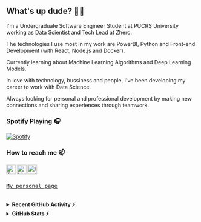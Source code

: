 ## What's up dude? 🤙🏼

I'm a Undergraduate Software Engineer Student at PUCRS University working as Data Scientist and Tech Lead at Zhero.


The technologies I use most in my work are PowerBI, Python and Front-end Development (with React, Node.js and Docker).


Currently learning about Machine Learning Algorithms and Deep Learning Models.


In love with technology, bussiness and people, I've been developing my career to work with Data Science.


Always looking for personal and professional development by making new connections and sharing experiences through teamwork.

<!--
![](https://github-readme-stats.vercel.app/api?username=pportella23&show_icons=true&count_private=true&hide=stars&theme=calm)
<details><summary><b>GitHub Stats</b></summary>
  ![](https://github-readme-stats.vercel.app/api?username=pportella23&show_icons=true&count_private=true&theme=calm)  
  ![](https://github-readme-stats.vercel.app/api/top-langs/?username=pportella23&langs_count=8&count_private=true&layout=compact&theme=calm)
</details>
-->
### Spotify Playing 🎧
<!--
[<img src="https://spotify-now-playing-ten-bice.vercel.app/api/spotify-playing" alt="Spotify Now Playing" width="350" />](https://open.spotify.com/user/i4yymuketz298imfxjy9l82dz?si=TUtihI39QkCTl-WjiWc4fg)
-->
[![Spotify](https://spotify-now-playing-ten-bice.vercel.app/api/spotify-playing)](https://open.spotify.com/user/i4yymuketz298imfxjy9l82dz?si=TUtihI39QkCTl-WjiWc4fg)

### How to reach me 📫 

[<img align="left" alt="Twitter" width="25px" src="https://svgshare.com/i/Up1.svg" />][twitter]
[<img align="left" alt="LinkedIn" width="25px" src="https://svgshare.com/i/UqY.svg" />][linkedin]
[<img align="left" alt="Instagram" width="25px" src="https://svgshare.com/i/UqP.svg" />][instagram]

<br />
<br />

<samp>[My personal page](http://flowcv.me/pportella23)</samp>

<br />

<details><summary><b>Recent GitHub Activity ⚡</b></summary>
  
  <!--START_SECTION:activity-->
1. 🎉 Merged PR [#4](https://github.com/pportella23/textbin-api/pull/4) in [pportella23/textbin-api](https://github.com/pportella23/textbin-api)
2. 💪 Opened PR [#4](https://github.com/pportella23/textbin-api/pull/4) in [pportella23/textbin-api](https://github.com/pportella23/textbin-api)
3. 
  <!--END_SECTION:activity-->
  
 </details>
 

<details><summary><b>GitHub Stats ⚡</b></summary>  
  
  ![](https://github-readme-stats.vercel.app/api?username=pportella23&show_icons=true&count_private=true&hide=stars&theme=calm&hide_border=true)
  <!--
   <img align="left" alt="codeSTACKr's GitHub Stats" src="https://github-readme-stats.codestackr.vercel.app/api?username=codeSTACKr&show_icons=true&hide_border=true" />
  -->
</details>
  
[twitter]: https://twitter.com/pportella23
[instagram]: https://instagram.com/pportella23
[linkedin]: https://linkedin.com/in/pportella
 
<!--
<p align="left"> <img src="https://komarev.com/ghpvc/?username=pportella23&label=Profile%20views&color=28a464&style=flat" alt="pportella23" /> </p>

<!--
#### GitHub Stats ⚡
![](https://github-readme-stats.vercel.app/api?username=pportella23&show_icons=true&count_private=true&hide=stars&theme=calm)  
![](https://github-readme-stats.vercel.app/api/top-langs/?username=pportella23&langs_count=8&count_private=true&layout=compact&hide=jupyter%20notebook&theme=calm)
-->
<!--
The techs that I most use in my job are React.js, HTML, CSS and Docker, but I have experiences with Machine Learning models
As an enthusiast of data driven culture, I've been developing my career to work focused on Bussiness and Data Science.
In love with technology and people, I'm always looking for adventures and challenges.
"Taking my time to perfect the Bit!" 
-->

<!--
### How to reach me 📫 
**pportella23/pportella23** is a ✨ _special_ ✨ repository because its `README.md` (this file) appears on your GitHub profile.

Here are some ideas to get you started:

- 🔭 I’m currently working on ...
- 🌱 I’m currently learning ...
- 👯 I’m looking to collaborate on ...
- 🤔 I’m looking for help with ...
- 💬 Ask me about ...
- 📫 How to reach me: ...
- 😄 Pronouns: ...
- ⚡ Fun fact: ...
-->

